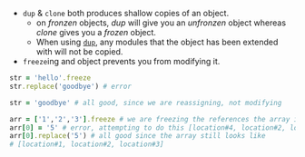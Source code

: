 - `dup` & `clone` both produces shallow copies of an object.
	- on *fronzen* objects, *dup* will give you an *unfronzen* object whereas *clone* gives you a *frozen* object.
	- When using [`dup`](https://ruby-doc.org/core-3.1.2/Object.html#method-i-dup), any modules that the object has been extended with will not be copied.
- `freeze`ing and object prevents you from modifying it. 
```ruby
str = 'hello'.freeze
str.replace('goodbye') # error

str = 'goodbye' # all good, since we are reassigning, not modifying

arr = ['1','2','3'].freeze # we are freezing the references the array is holding. [location#1, location#2, location#3] we can only change what the locations are holding not the locations themselves.
arr[0] = '5' # error, attempting to do this [location#4, location#2, location#3]. i.e. assigning a new location to array index 0.
arr[0].replace('5') # all good since the array still looks like 
# [location#1, location#2, location#3]
```